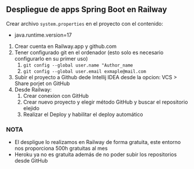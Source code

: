 ## Despliegue de apps Spring Boot en Railway

Crear archivo `system.properties` en el proyecto con el contenido:

* java.runtime.version=17

1. Crear cuenta en Railway.app y github.com
2. Tener configurado git en el ordenador (esto solo es necesario configurarlo en su primer uso)
   1. `git config --global user.name "Author_name`
   2. `git config --global user.email exmaple@mail.com`
3. Subir el proyecto a Github dede Intellij IDEA desde la opcion: VCS > Share porjet on GitHub
4. Desde Railway:
   1. Crear conexion con GitHub
   2. Crear nuevo proyecto y elegir método GitHub y buscar el repositorio elejido
   3. Realizar el Deploy y habilitar el deploy automático

### NOTA
* El despligue lo realizamos en Railway de forma gratuita, este entorno nos proporciona 500h gratuitas al mes
* Heroku ya no es gratuita además de no poder subir los repositorios desde GitHub
